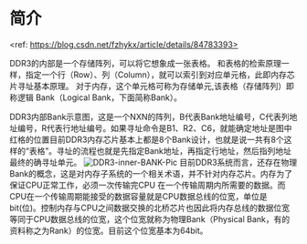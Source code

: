 # 简介
<ref: https://blog.csdn.net/fzhykx/article/details/84783393>

DDR3的内部是一个存储阵列，可以将它想象成一张表格。
和表格的检索原理一样，指定一个行（Row）、列（Column），就可以索引到对应单元格，此即内存芯片寻址基本原理。
对于内存，这个单元格可称为存储单元,该表格（存储阵列）即称逻辑 Bank（Logical Bank，下面简称Bank）。 

DDR3内部Bank示意图，这是一个NXN的阵列，B代表Bank地址编号，C代表列地址编号，R代表行地址编号。如果寻址命令是B1、R2、C6，就能确定地址是图中红格的位置目前DDR3内存芯片基本上都是8个Bank设计，也就是说一共有8个这样的“表格”。寻址的流程也就是先指定Bank地址，再指定行地址，然后指列地址最终的确寻址单元。
![DDR3-inner-BANK-Pic](https://img-blog.csdn.net/20140116161443671?watermark/2/text/aHR0cDovL2Jsb2cuY3Nkbi5uZXQvbmp1aXRqZg==/font/5a6L5L2T/fontsize/400/fill/I0JBQkFCMA==/dissolve/70/gravity/Center)
        目前DDR3系统而言，还存在物理Bank的概念，这是对内存子系统的一个相关术语，并不针对内存芯片。内存为了保证CPU正常工作，必须一次传输完CPU 在一个传输周期内所需要的数据。而CPU在一个传输周期能接受的数据容量就是CPU数据总线的位宽，单位是bit(位)。控制内存与CPU之间数据交换的北桥芯片也因此将内存总线的数据位宽等同于CPU数据总线的位宽，这个位宽就称为物理Bank（Physical Bank，有的资料称之为Rank）的位宽。目前这个位宽基本为64bit。

